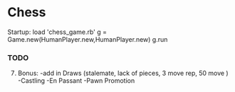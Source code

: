 # Chess

Startup:
load 'chess_game.rb'
g = Game.new(HumanPlayer.new,HumanPlayer.new)
g.run

### TODO

7. Bonus:
-add in Draws (stalemate, lack of pieces, 3 move rep, 50 move )
-Castling
-En Passant
-Pawn Promotion

